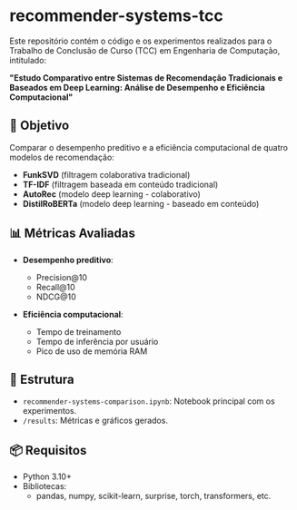 # recommender-systems-tcc
Este repositório contém o código e os experimentos realizados para o Trabalho de Conclusão de Curso (TCC) em Engenharia de Computação, intitulado:

**"Estudo Comparativo entre Sistemas de Recomendação Tradicionais e Baseados em Deep Learning: Análise de Desempenho e Eficiência Computacional"**

## 📌 Objetivo

Comparar o desempenho preditivo e a eficiência computacional de quatro modelos de recomendação:

- **FunkSVD** (filtragem colaborativa tradicional)
- **TF-IDF** (filtragem baseada em conteúdo tradicional)
- **AutoRec** (modelo deep learning - colaborativo)
- **DistilRoBERTa** (modelo deep learning - baseado em conteúdo)

## 📊 Métricas Avaliadas

- **Desempenho preditivo**:
  - Precision@10
  - Recall@10
  - NDCG@10

- **Eficiência computacional**:
  - Tempo de treinamento
  - Tempo de inferência por usuário
  - Pico de uso de memória RAM

## 📁 Estrutura

- `recommender-systems-comparison.ipynb`: Notebook principal com os experimentos.
- `/results`: Métricas e gráficos gerados.


## 📦 Requisitos

- Python 3.10+
- Bibliotecas:
  - pandas, numpy, scikit-learn, surprise, torch, transformers, etc.
